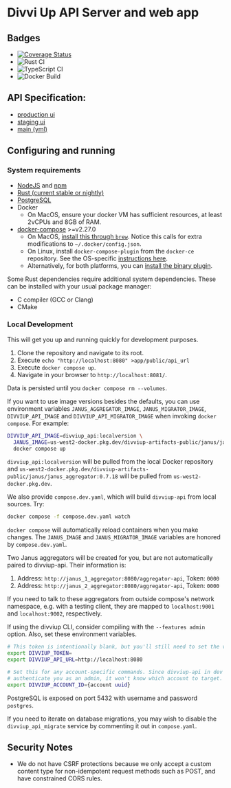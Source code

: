 # Divvi Up API Server and web app

## Badges

* [![Coverage Status](https://coveralls.io/repos/github/divviup/divviup-api/badge.svg?branch=main)](https://coveralls.io/github/divviup/divviup-api?branch=main)
* ![Rust CI](https://github.com/divviup/divviup-api/actions/workflows/rust.yml/badge.svg?branch=main)
* ![TypeScript CI](https://github.com/divviup/divviup-api/actions/workflows/ts.yml/badge.svg?branch=main)
* ![Docker Build](https://github.com/divviup/divviup-api/actions/workflows/docker.yml/badge.svg?branch=main)

## API Specification:
* [production ui](https://app.divviup.org/swagger-ui)
* [staging ui](https://app.staging.divviup.org/swagger-ui)
* [main (yml)](https://github.com/divviup/divviup-api/blob/main/documentation/openapi.yml)

## Configuring and running

### System requirements
* [NodeJS](https://nodejs.org/) and [npm](https://www.npmjs.com/)
* [Rust (current stable or nightly)](https://www.rust-lang.org/tools/install)
* [PostgreSQL](https://www.postgresql.org/)
* Docker
  * On MacOS, ensure your docker VM has sufficient resources, at least 2vCPUs and 8GB of RAM.
* [docker-compose](https://docs.docker.com/compose/) >=v2.27.0
  * On MacOS, [install this through `brew`][brew]. Notice this calls for extra modifications to
    `~/.docker/config.json`.
  * On Linux, install `docker-compose-plugin` from the `docker-ce` repository. See the OS-specific
    [instructions here][linux].
  * Alternatively, for both platforms, you can [install the binary plugin][compose].

Some Rust dependencies require additional system dependencies. These can be installed with your usual
package manager:
* C compiler (GCC or Clang)
* CMake

[brew]: https://formulae.brew.sh/formula/docker-compose
[linux]: https://docs.docker.com/engine/install/
[compose]: https://github.com/docker/compose/releases

### Local Development

This will get you up and running quickly for development purposes.

1. Clone the repository and navigate to its root.
1. Execute `echo "http://localhost:8080" >app/public/api_url`
1. Execute `docker compose up`.
1. Navigate in your browser to `http://localhost:8081/`.

Data is persisted until you `docker compose rm --volumes`.

If you want to use image versions besides the defaults, you can use environment variables
`JANUS_AGGREGATOR_IMAGE`, `JANUS_MIGRATOR_IMAGE`, `DIVVIUP_API_IMAGE` and
`DIVVIUP_API_MIGRATOR_IMAGE` when invoking `docker compose`.  For example:

```bash
DIVVIUP_API_IMAGE=divviup_api:localversion \
  JANUS_IMAGE=us-west2-docker.pkg.dev/divviup-artifacts-public/janus/janus_aggregator:0.7.18 \
  docker compose up
```

`divviup_api:localversion` will be pulled from the local Docker repository and
`us-west2-docker.pkg.dev/divviup-artifacts-public/janus/janus_aggregator:0.7.18` will be pulled from
`us-west2-docker.pkg.dev`.

We also provide `compose.dev.yaml`, which will build `divviup-api` from local sources. Try:

```bash
docker compose -f compose.dev.yaml watch
```

`docker compose` will automatically reload containers when you make changes. The `JANUS_IMAGE` and
`JANUS_MIGRATOR_IMAGE` variables are honored by `compose.dev.yaml`.

Two Janus aggregators will be created for you, but are not automatically paired to divviup-api.
Their information is:
1. Address: `http://janus_1_aggregator:8080/aggregator-api`, Token: `0000`
1. Address: `http://janus_2_aggregator:8080/aggregator-api`, Token: `0000`

If you need to talk to these aggregators from outside compose's network namespace, e.g. with a
testing client, they are mapped to `localhost:9001` and `localhost:9002`, respectively.

If using the divviup CLI, consider compiling with the `--features admin` option. Also, set these
environment variables.

```bash
# This token is intentionally blank, but you'll still need to set the variable.
export DIVVIUP_TOKEN=
export DIVVIUP_API_URL=http://localhost:8080

# Set this for any account-specific commands. Since divviup-api in dev mode will automatically
# authenticate you as an admin, it won't know which account to target.
export DIVVIUP_ACCOUNT_ID={account uuid}
```

PostgreSQL is exposed on port 5432 with username and password `postgres`.

If you need to iterate on database migrations, you may wish to disable the `divviup_api_migrate`
service by commenting it out in `compose.yaml`.

## Security Notes

* We do not have CSRF protections because we only accept a custom content type for non-idempotent
  request methods such as POST, and have constrained CORS rules.

